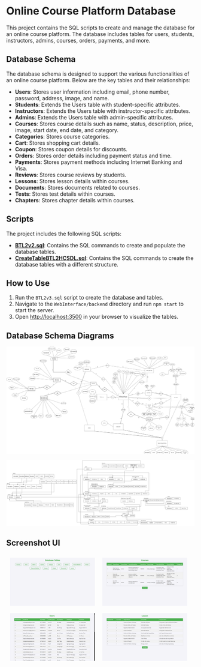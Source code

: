 # Online Course Platform Database

This project contains the SQL scripts to create and manage the database for an online course platform. The database includes tables for users, students, instructors, admins, courses, orders, payments, and more.

## Database Schema
The database schema is designed to support the various functionalities of an online course platform. Below are the key tables and their relationships:

- **Users**: Stores user information including email, phone number, password, address, image, and name.
- **Students**: Extends the Users table with student-specific attributes.
- **Instructors**: Extends the Users table with instructor-specific attributes.
- **Admins**: Extends the Users table with admin-specific attributes.
- **Courses**: Stores course details such as name, status, description, price, image, start date, end date, and category.
- **Categories**: Stores course categories.
- **Cart**: Stores shopping cart details.
- **Coupon**: Stores coupon details for discounts.
- **Orders**: Stores order details including payment status and time.
- **Payments**: Stores payment methods including Internet Banking and Visa.
- **Reviews**: Stores course reviews by students.
- **Lessons**: Stores lesson details within courses.
- **Documents**: Stores documents related to courses.
- **Tests**: Stores test details within courses.
- **Chapters**: Stores chapter details within courses.

## Scripts
The project includes the following SQL scripts:

- **[BTL2v2.sql](BTL2v2.sql)**: Contains the SQL commands to create and populate the database tables.
- **[CreateTableBTL2HCSDL.sql](CreateTableBTL2HCSDL.sql)**: Contains the SQL commands to create the database tables with a different structure.

## How to Use

1. Run the `BTL2v3.sql` script to create the database and tables.
2. Navigate to the `WebInterface/backend` directory and run `npm start` to start the server.
3. Open [http://localhost:3500](http://localhost:3500) in your browser to visualize the tables.

## Database Schema Diagrams
![Schema](Schema.drawio.png)

![Mapping](Mapping.drawio.png)


## Screenshot UI
<div style="display: flex; flex-wrap: wrap;">
  <img src="image.png" alt="Screenshot 1" style="width: 45%; margin: 10px;">
  <img src="image-1.png" alt="Screenshot 2" style="width: 45%; margin: 10px;">
  <img src="image-2.png" alt="Screenshot 3" style="width: 45%; margin: 10px;">
  <img src="image-3.png" alt="Screenshot 4" style="width: 45%; margin: 10px;">
</div>